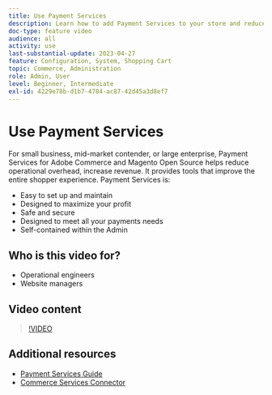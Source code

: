 ```yaml
---
title: Use Payment Services
description: Learn how to add Payment Services to your store and reduce operational overhead, increase revenue, and improve the entire shopper experience.
doc-type: feature video
audience: all
activity: use
last-substantial-update: 2023-04-27
feature: Configuration, System, Shopping Cart
topic: Commerce, Administration
role: Admin, User
level: Beginner, Intermediate
exl-id: 4229e78b-d1b7-4784-ac87-42d45a3d8ef7
---
```

# Use Payment Services

For small business, mid-market contender, or large enterprise, Payment Services for Adobe Commerce and Magento Open Source helps reduce operational overhead, increase revenue. It provides tools that improve the entire shopper experience. Payment Services is:

- Easy to set up and maintain
- Designed to maximize your profit
- Safe and secure
- Designed to meet all your payments needs
- Self-contained within the Admin

## Who is this video for?

- Operational engineers
- Website managers

## Video content

>[!VIDEO](https://video.tv.adobe.com/v/343990?quality=12&learn=on)

## Additional resources

- [Payment Services Guide](https://experienceleague.adobe.com/docs/commerce-merchant-services/payment-services/guide-overview.html)
- [Commerce Services Connector](https://experienceleague.adobe.com/docs/commerce-merchant-services/user-guides/integration-services/saas.html)

